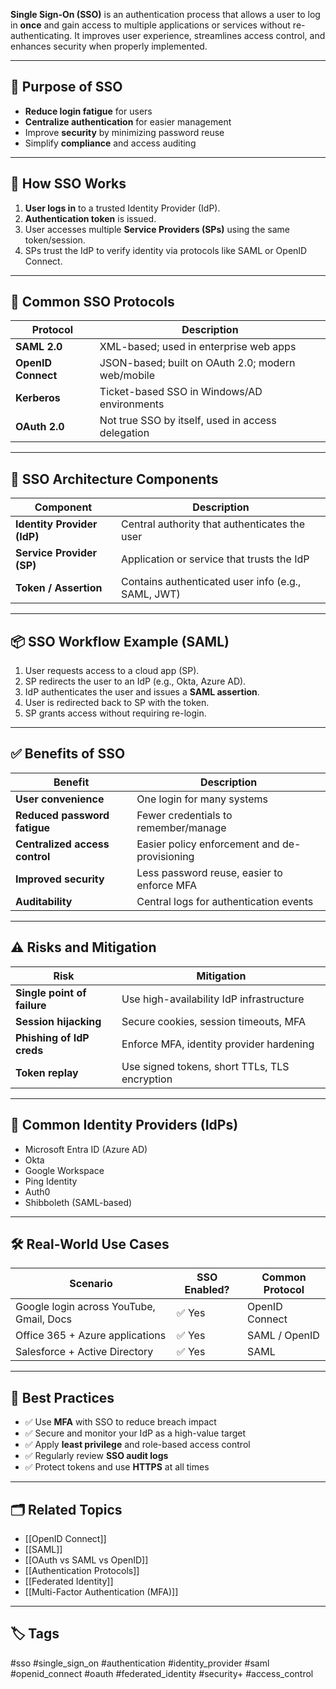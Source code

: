 **Single Sign-On (SSO)** is an authentication process that allows a user to log in **once** and gain access to multiple applications or services without re-authenticating. It improves user experience, streamlines access control, and enhances security when properly implemented.

---

## 🎯 Purpose of SSO

- **Reduce login fatigue** for users
- **Centralize authentication** for easier management
- Improve **security** by minimizing password reuse
- Simplify **compliance** and access auditing

---

## 🧩 How SSO Works

1. **User logs in** to a trusted Identity Provider (IdP).
2. **Authentication token** is issued.
3. User accesses multiple **Service Providers (SPs)** using the same token/session.
4. SPs trust the IdP to verify identity via protocols like SAML or OpenID Connect.

---

## 🔐 Common SSO Protocols

| Protocol            | Description                                      |
|---------------------|--------------------------------------------------|
| **SAML 2.0**        | XML-based; used in enterprise web apps           |
| **OpenID Connect**  | JSON-based; built on OAuth 2.0; modern web/mobile|
| **Kerberos**        | Ticket-based SSO in Windows/AD environments      |
| **OAuth 2.0**       | Not true SSO by itself, used in access delegation|

---

## 🏢 SSO Architecture Components

| Component           | Description                                       |
|---------------------|---------------------------------------------------|
| **Identity Provider (IdP)** | Central authority that authenticates the user |
| **Service Provider (SP)**   | Application or service that trusts the IdP     |
| **Token / Assertion**       | Contains authenticated user info (e.g., SAML, JWT) |

---

## 📦 SSO Workflow Example (SAML)

1. User requests access to a cloud app (SP).
2. SP redirects the user to an IdP (e.g., Okta, Azure AD).
3. IdP authenticates the user and issues a **SAML assertion**.
4. User is redirected back to SP with the token.
5. SP grants access without requiring re-login.

---

## ✅ Benefits of SSO

| Benefit                        | Description                                   |
|-------------------------------|-----------------------------------------------|
| **User convenience**          | One login for many systems                    |
| **Reduced password fatigue**  | Fewer credentials to remember/manage          |
| **Centralized access control**| Easier policy enforcement and de-provisioning |
| **Improved security**         | Less password reuse, easier to enforce MFA    |
| **Auditability**              | Central logs for authentication events        |

---

## ⚠️ Risks and Mitigation

| Risk                         | Mitigation                                 |
|------------------------------|---------------------------------------------|
| **Single point of failure**  | Use high-availability IdP infrastructure    |
| **Session hijacking**        | Secure cookies, session timeouts, MFA       |
| **Phishing of IdP creds**    | Enforce MFA, identity provider hardening    |
| **Token replay**             | Use signed tokens, short TTLs, TLS encryption |

---

## 🧰 Common Identity Providers (IdPs)

- Microsoft Entra ID (Azure AD)
- Okta
- Google Workspace
- Ping Identity
- Auth0
- Shibboleth (SAML-based)

---

## 🛠 Real-World Use Cases

| Scenario                         | SSO Enabled? | Common Protocol |
|----------------------------------|--------------|-----------------|
| Google login across YouTube, Gmail, Docs | ✅ Yes      | OpenID Connect  |
| Office 365 + Azure applications          | ✅ Yes      | SAML / OpenID   |
| Salesforce + Active Directory           | ✅ Yes      | SAML             |

---

## 🧠 Best Practices

- ✅ Use **MFA** with SSO to reduce breach impact
- ✅ Secure and monitor your IdP as a high-value target
- ✅ Apply **least privilege** and role-based access control
- ✅ Regularly review **SSO audit logs**
- ✅ Protect tokens and use **HTTPS** at all times

---

## 🗂 Related Topics

- [[OpenID Connect]]
- [[SAML]]
- [[OAuth vs SAML vs OpenID]]
- [[Authentication Protocols]]
- [[Federated Identity]]
- [[Multi-Factor Authentication (MFA)]]

---

## 🏷 Tags

#sso #single_sign_on #authentication #identity_provider #saml #openid_connect #oauth #federated_identity #security+ #access_control

